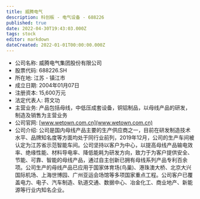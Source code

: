 ```yaml
---
title: 威腾电气
description: 科创板 - 电气设备 - 688226
published: true
date: 2022-04-30T19:43:03.000Z
tags: stock
editor: markdown
dateCreated: 2022-01-01T00:00:00.000Z
---
```


- 公司名称: 威腾电气集团股份有限公司
- 股票代码: 688226.SH
- 所在地: 江苏 - 镇江市
- 成立日期: 2004年01月07日
- 注册资本: 15,600万元
- 法定代表人: 蒋文功
- 主营业务: 产品包括母线，中低压成套设备，铜铝制品，以母线产品的研发，制造及销售为主营业务
- 公司官网: [www.wetown.com.cn](www.wetown.com.cn)
- 公司介绍: 公司是国内母线产品主要的生产供应商之一，目前在研发制造技术水平、品牌知名度等方面均处于同行业前列，2019年12月，公司的生产车间被认定为江苏省示范智能车间。公司坚持以客户为中心，以提高母线产品输电效率、绝缘性能、材料导电率、降低能耗为研发方向，致力于为客户提供安全、节能、可靠、智能的母线产品，通过自主创新已拥有母线系列产品专利百余项。公司生产的母线产品已应用于国家体育场(鸟巢)、港珠澳大桥、北京大兴国际机场、上海世博园、广州亚运会场馆等多项国家重点工程。公司客户已覆盖电力、电子、汽车制造、轨道交通、数据中心、冶金化工、商业地产、新能源等行业内知名企业。


